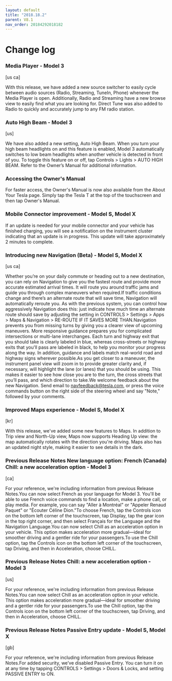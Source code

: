 ```yaml
---
layout: default
title: "2018.18.2"
parent: V8.1
nav_order: 20184292018182
---
```


# Change log

### Media Player  - Model 3
[us ca]

With this release, we have added a new source switcher to easily cycle between audio sources (Radio, Streaming, TuneIn, Phone) whenever the Media Player is open. Additionally, Radio and Streaming have a new browse view to easily find what you are looking for. Direct Tune was also added to Radio to quickly and accurately jump to any FM radio station.

### Auto High Beam  - Model 3
[us]

We have also added a new setting, Auto High Beam. When you turn your high beam headlights on and this feature is enabled, Model 3 automatically switches to low beam headlights when another vehicle is detected in front of you. To toggle this feature on or off, tap Controls > Lights > AUTO HIGH BEAM. Refer to the Owner’s Manual for additional information.

### Accessing the Owner's Manual 



For faster access, the Owner's Manual is now also available from the About Your Tesla page. Simply tap the Tesla T at the top of the touchscreen and then tap Owner's Manual.


### Mobile Connector improvement  - Model S, Model X

If an update is needed for your mobile connector and your vehicle has finished charging, you will see a notification on the instrument cluster indicating that an update is in progress. This update will take approximately 2 minutes to complete.

### Introducing new Navigation (Beta)  - Model S, Model X
[us ca]

Whether you’re on your daily commute or heading out to a new destination, you can rely on Navigation to give you the fastest route and provide more accurate estimated arrival times. It will route you around traffic jams and guide you through complex maneuvers when required.If traffic conditions change and there’s an alternate route that will save time, Navigation will automatically reroute you. As with the previous system, you can control how aggressively Navigation does this: just indicate how much time an alternate route should save by adjusting the setting in CONTROLS > Settings > Apps > Maps & Navigation > RE-ROUTE IF IT SAVES MORE THAN.Navigation prevents you from missing turns by giving you a clearer view of upcoming maneuvers. More responsive guidance prepares you for complicated intersections or multi-lane interchanges. Each turn and highway exit that you should take is clearly labeled in blue, whereas cross-streets or highway exits that you'll pass are labeled in black, to help you monitor your progress along the way. In addition, guidance and labels match real-world road and highway signs wherever possible.As you get closer to a maneuver, the instrument panel view will zoom in to provide greater clarity and, if necessary, will highlight the lane (or lanes) that you should be using. This makes it easier to see how close you are to the turn, the cross streets that you’ll pass, and which direction to take.We welcome feedback about the new Navigation. Send email to navfeedback@tesla.com, or press the voice commands button on the right side of the steering wheel and say "Note," followed by your comments.

### Improved Maps experience  - Model S, Model X
[kr]

With this release, we've added some new features to Maps. In addition to Trip view and North-Up view, Maps now supports Heading Up view: the map automatically rotates with the direction you're driving. Maps also has an updated night style, making it easier to see details in the dark.

### Previous Release Notes New language option: French (Canada) Chill: a new acceleration option  - Model 3
[ca]

For your reference, we're including information from previous Release Notes.You can now select French as your language for Model 3. You'll be able to use French voice commands to find a location, make a phone call, or play media. For example, you can say "Aller à Montréal" or "Appeler Renaud Paquet" or "Écouter Céline Dion."To choose French, tap the Controls icon on the bottom left corner of the touchscreen, tap Display, tap the gear icon in the top right corner, and then select Français for the Language and the Navigation Language.You can now select Chill as an acceleration option in your vehicle. This option makes acceleration more gradual—ideal for smoother driving and a gentler ride for your passengers.To use the Chill option, tap the Controls icon on the bottom left corner of the touchscreen, tap Driving, and then in Acceleration, choose CHILL.

### Previous Release Notes Chill: a new acceleration option  - Model 3
[us]

For your reference, we're including information from previous Release Notes.You can now select Chill as an acceleration option in your vehicle. This option makes acceleration more gradual—ideal for smoother driving and a gentler ride for your passengers.To use the Chill option, tap the Controls icon on the bottom left corner of the touchscreen, tap Driving, and then in Acceleration, choose CHILL.

### Previous Release Notes Passive Entry update  - Model S, Model X
[gb]

For your reference, we're including information from previous Release Notes.For added security, we’ve disabled Passive Entry. You can turn it on at any time by tapping CONTROLS > Settings > Doors & Locks, and setting PASSIVE ENTRY to ON.